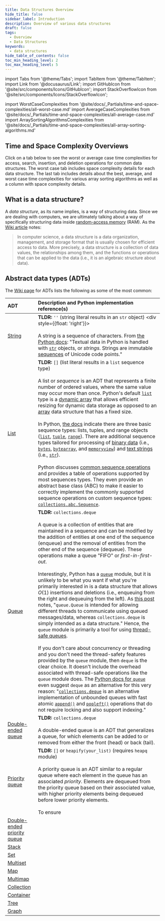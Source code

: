 ```yaml
---
title: Data Structures Overview
hide_title: false
sidebar_label: Introduction
description: Overview of various data structures
draft: false
tags: 
  - Overview
  - Data Structures
keywords: 
  - data structures
hide_table_of_contents: false
toc_min_heading_level: 2
toc_max_heading_level: 5
---
```


import Tabs from '@theme/Tabs';
import TabItem from '@theme/TabItem';
import Link from '@docusaurus/Link';
import GitHubIcon from '@site/src/components/Icons/GitHubIcon';
import StackOverflowIcon from '@site/src/components/Icons/StackOverflowIcon';

import WorstCaseComplexities from '@site/docs/_Partials/time-and-space-complexities/all-worst-case.md'
import AverageCaseComplexities from '@site/docs/_Partials/time-and-space-complexities/all-average-case.md'
import ArraySortingAlgorithmsComplexities from '@site/docs/_Partials/time-and-space-complexities/all-array-sorting-algorithms.md'

## Time and Space Complexity Overviews

Click on a tab below to see the worst or average case time complexities for access, search, insertion, and deletion operations for common data structures. The worst case tab includes space complexity details for each data structure. The last tab includes details about the best, average, and worst case time complexities for various array sorting algorithms as well as a column with space complexity details.

<Tabs>
<TabItem value='tc-worst-case-data-structures' label='Worst Case'>

<WorstCaseComplexities />

</TabItem>
<TabItem value='tc-average-case-data-structures' label='Average Case'>

<AverageCaseComplexities />

</TabItem>
<TabItem value='tc-array-sorting-algorithms' label='Array Sorting Algorithms'>

<ArraySortingAlgorithmsComplexities />

</TabItem>
</Tabs>

## What is a data structure?

A *data structure*, as its name implies, is a way of structuring data. Since we are dealing with computers, we are ultimately talking about a way of specifically structuring data inside [random-access memory](https://en.wikipedia.org/wiki/Random-access_memory) (RAM). As the [Wiki article](https://en.wikipedia.org/wiki/Data_structure) notes:

> In computer science, a data structure is a data organization, management, and storage format that is usually chosen for efficient access to data. More precisely, a data structure is a collection of data values, the relationships among them, and the functions or operations that can be applied to the data (i.e., it is an algebraic structure about data).

## Abstract data types (ADTs)

The [Wiki page](https://en.wikipedia.org/wiki/Abstract_data_type#Common_ADTs) for ADTs lists the following as some of the most common:

| ADT | Description and Python implementation reference(s) |
| :-- | :-- |
| [String](https://en.wikipedia.org/wiki/String_(computer_science)) | **TLDR:** `''` (string literal results in an `str` object) <div style={{float: 'right'}}><Link to='https://github.com/python/cpython/blob/main/Objects/unicodeobject.c'><GitHubIcon fontSize='small' color='inherit' /></Link> &nbsp; <Link to='https://stackoverflow.com/questions/3820506/location-of-python-string-class-in-the-source-code#comment81541250_3820526'><StackOverflowIcon fontSize='small' /></Link></div> <br /><br />A string is a sequence of characters. From [the Python docs](https://docs.python.org/3/library/stdtypes.html#text-sequence-type-str): "Textual data in Python is handled with [`str`](https://docs.python.org/3/library/stdtypes.html#str) objects, or *strings*. Strings are immutable [sequences](https://docs.python.org/3/library/stdtypes.html#typesseq) of Unicode code points." |
| [List](https://en.wikipedia.org/wiki/List_(abstract_data_type)) | **TLDR:** `[]` (list literal results in a `list` sequence type)<br /><br />A list or *sequence* is an ADT that represents a finite number of ordered values, where the same value may occur more than once. Python's default [`list`](https://docs.python.org/3/library/stdtypes.html#list) type is a [dynamic array](https://en.wikipedia.org/wiki/Dynamic_array) that allows efficient resizing for dynamic data storage as opposed to an [array](https://en.wikipedia.org/wiki/Array_(data_type)) data structure that has a fixed size.<br /><br />In Python, [the docs](https://docs.python.org/3/library/stdtypes.html#text-sequence-type-str) indicate there are three basic sequence types: lists, tuples, and range objects ([`list`](https://docs.python.org/3/library/stdtypes.html#list), [`tuple`](https://docs.python.org/3/library/stdtypes.html#tuple), [`range`](https://docs.python.org/3/library/stdtypes.html#range)). There are additional sequence types tailored for processing of [binary data](https://docs.python.org/3/library/stdtypes.html#binaryseq) (i.e., [`bytes`](https://docs.python.org/3/library/stdtypes.html#bytes), [`bytearray`](https://docs.python.org/3/library/stdtypes.html#bytearray), and [`memoryview`](https://docs.python.org/3/library/stdtypes.html#memoryview)) and [text strings](https://docs.python.org/3/library/stdtypes.html#textseq) (i.e., [`str`](https://docs.python.org/3/library/stdtypes.html#str)).<br /><br />Python discusses [common sequence operations](https://docs.python.org/3/library/stdtypes.html#common-sequence-operations) and provides a table of operations supported by most sequences types. They even provide an abstract base class (ABC) to make it easier to correctly implement the commonly supported sequence operations on custom sequence types: [`collections.abc.Sequence`](https://docs.python.org/3/library/collections.abc.html#collections.abc.Sequence). |
| [Queue](https://en.wikipedia.org/wiki/Queue_(abstract_data_type)) | **TLDR:** `collections.deque`<br /><br />A queue is a collection of entities that are maintained in a sequence and can be modified by the addition of entities at one end of the sequence (enqueue) and the removal of entities from the other end of the sequence (dequeue). These operations make a queue "FIFO" or *first-in-first-out*.<br /><br />Interestingly, Python has a [`queue`](https://docs.python.org/3/library/queue.html#module-queue) module, but it is unlikely to be what you want if what you're primarily interested in is a data structure that allows $O(1)$ insertions and deletions (i.e., enqueuing from the right and dequeuing from the left). As [this post](https://stackoverflow.com/a/717261/5209533) notes, "`queue.Queue` is intended for allowing different threads to communicate using queued messages/data, whereas `collections.deque` is simply intended as a data structure." Hence, the `queue` module is primarily a tool for using [thread-safe queues](https://realpython.com/queue-in-python/#using-thread-safe-queues).<br /><br />If you don't care about concurrency or threading and you don't need the thread-safety features provided by the `queue` module, then `deque` is the clear choice. It doesn't include the overhead associated with thread-safe operations like the `queue` module does. The [Python docs for `queue`](https://docs.python.org/3/library/queue.html#module-queue) even suggest `deque` as an alternative for this very reason: "[`collections.deque`](https://docs.python.org/3/library/collections.html#collections.deque) is an alternative implementation of unbounded queues with fast atomic [`append()`](https://docs.python.org/3/library/collections.html#collections.deque.append) and [`popleft()`](https://docs.python.org/3/library/collections.html#collections.deque.popleft) operations that do not require locking and also support indexing." |
| [Double-ended queue](https://en.wikipedia.org/wiki/Double-ended_queue) | **TLDR:** `collections.deque`<br /><br />A double-ended queue is an ADT that generalizes a queue, for which elements can be added to or removed from either the front (head) or back (tail). |
| [Priority queue](https://en.wikipedia.org/wiki/Priority_queue) | **TLDR:** `[]` or `heapify(your_list)` (requires `heapq` module)<br /><br />A priority queue is an ADT similar to a regular queue where each element in the queue has an associated *priority*. Elements are dequeued from the priority queue based on their associated value, with higher priority elements being dequeued before lower priority elements.<br /><br />To ensure  |
| [Double-ended priority queue](https://en.wikipedia.org/wiki/Double-ended_priority_queue) |  |
| [Stack](https://en.wikipedia.org/wiki/Stack_(abstract_data_type)) |  |
| [Set](https://en.wikipedia.org/wiki/Set_(abstract_data_type)) |  |
| [Multiset](https://en.wikipedia.org/wiki/Multiset) |  |
| [Map](https://en.wikipedia.org/wiki/Associative_array) |  |
| [Multimap](https://en.wikipedia.org/wiki/Multimap) |  |
| [Collection](https://en.wikipedia.org/wiki/Collection_(abstract_data_type)) |  |
| [Container](https://en.wikipedia.org/wiki/Container_(abstract_data_type)) |  |
| [Tree](https://en.wikipedia.org/wiki/Tree_(data_structure)) |  |
| [Graph](https://en.wikipedia.org/wiki/Graph_(abstract_data_type)) |  |
